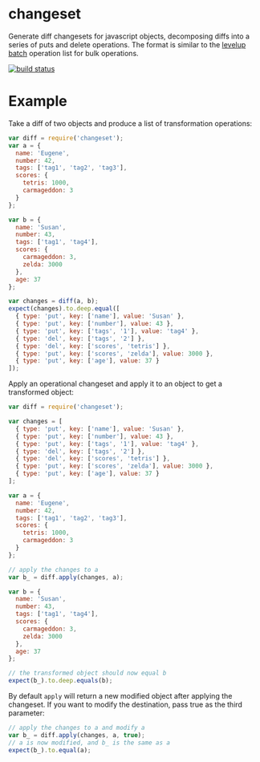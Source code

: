 # changeset

Generate diff changesets for javascript objects, decomposing diffs into a series of puts and delete operations. The format is similar to the [levelup](https://github.com/rvagg/node-levelup) [batch](https://github.com/rvagg/node-levelup#batch) operation list for bulk operations.

[![build status](https://secure.travis-ci.org/eugeneware/changeset.png)](http://travis-ci.org/eugeneware/changeset)

# Example

Take a diff of two objects and produce a list of transformation operations:

``` js
var diff = require('changeset');
var a = {
  name: 'Eugene',
  number: 42,
  tags: ['tag1', 'tag2', 'tag3'],
  scores: {
    tetris: 1000,
    carmageddon: 3
  }
};

var b = {
  name: 'Susan',
  number: 43,
  tags: ['tag1', 'tag4'],
  scores: {
    carmageddon: 3,
    zelda: 3000
  },
  age: 37
};

var changes = diff(a, b);
expect(changes).to.deep.equal([
  { type: 'put', key: ['name'], value: 'Susan' },
  { type: 'put', key: ['number'], value: 43 },
  { type: 'put', key: ['tags', '1'], value: 'tag4' },
  { type: 'del', key: ['tags', '2'] },
  { type: 'del', key: ['scores', 'tetris'] },
  { type: 'put', key: ['scores', 'zelda'], value: 3000 },
  { type: 'put', key: ['age'], value: 37 }
]);
```

Apply an operational changeset and apply it to an object to get a transformed object:

``` js
var diff = require('changeset');

var changes = [
  { type: 'put', key: ['name'], value: 'Susan' },
  { type: 'put', key: ['number'], value: 43 },
  { type: 'put', key: ['tags', '1'], value: 'tag4' },
  { type: 'del', key: ['tags', '2'] },
  { type: 'del', key: ['scores', 'tetris'] },
  { type: 'put', key: ['scores', 'zelda'], value: 3000 },
  { type: 'put', key: ['age'], value: 37 }
];

var a = {
  name: 'Eugene',
  number: 42,
  tags: ['tag1', 'tag2', 'tag3'],
  scores: {
    tetris: 1000,
    carmageddon: 3
  }
};

// apply the changes to a
var b_ = diff.apply(changes, a);

var b = {
  name: 'Susan',
  number: 43,
  tags: ['tag1', 'tag4'],
  scores: {
    carmageddon: 3,
    zelda: 3000
  },
  age: 37
};

// the transformed object should now equal b
expect(b_).to.deep.equals(b);
```

By default ```apply``` will return a new modified object after applying the
changeset. If you want to modify the destination, pass true as the third
parameter:

``` js
// apply the changes to a and modify a
var b_ = diff.apply(changes, a, true);
// a is now modified, and b_ is the same as a
expect(b_).to.equal(a);
```
